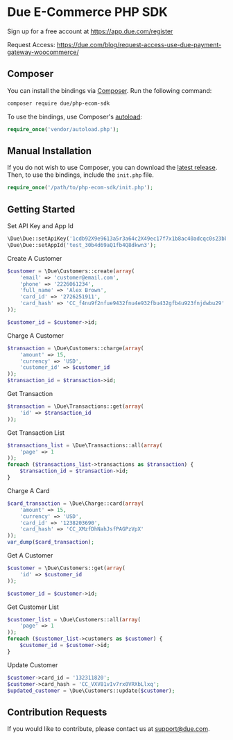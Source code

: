 # Due E-Commerce PHP SDK

Sign up for a free account at https://app.due.com/register

Request Access: https://due.com/blog/request-access-use-due-payment-gateway-woocommerce/

## Composer

You can install the bindings via [Composer](http://getcomposer.org/). Run the following command:

```bash
composer require due/php-ecom-sdk
```

To use the bindings, use Composer's [autoload](https://getcomposer.org/doc/00-intro.md#autoloading):

```php
require_once('vendor/autoload.php');
```

## Manual Installation

If you do not wish to use Composer, you can download the [latest release](https://github.com/due/php-ecom-sdk/releases). Then, to use the bindings, include the `init.php` file.

```php
require_once('/path/to/php-ecom-sdk/init.php');
```

## Getting Started

Set API Key and App Id

```php
\Due\Due::setApiKey('1cdb92X9e9613a5r3a64c2X49ec17f7x1b8ac40adcqc0s23bb7f8bxc7q1y');
\Due\Due::setAppId('test_30b4d69aQ1fb4Q8dkwn3');
```

Create A Customer

```php
$customer = \Due\Customers::create(array(
    'email' => 'customer@email.com',
    'phone' => '2226061234',
    'full_name' => 'Alex Brown',
    'card_id' => '2726251911',
    'card_hash' => 'CC_f4nu9f2nfue9432fnu4e932fbu432gfb4u923fnjdwbu29'
));

$customer_id = $customer->id;
```

Charge A Customer

```php
$transaction = \Due\Customers::charge(array(
    'amount' => 15,
    'currency' => 'USD',
    'customer_id' => $customer_id
));
$transaction_id = $transaction->id;
```

Get Transaction

```php
$transaction = \Due\Transactions::get(array(
    'id' => $transaction_id
));
```

Get Transaction List

```php
$transactions_list = \Due\Transactions::all(array(
    'page' => 1
));
foreach ($transactions_list->transactions as $transaction) {
    $transaction_id = $transaction->id;
}
```

Charge A Card

```php
$card_transaction = \Due\Charge::card(array(
    'amount' => 15,
    'currency' => 'USD',
    'card_id' => '1238203690',
    'card_hash' => 'CC_XMzfDhNahJsfPAGPzVpX'
));
var_dump($card_transaction);
```

Get A Customer

```php
$customer = \Due\Customers::get(array(
    'id' => $customer_id
));

$customer_id = $customer->id;
```

Get Customer List

```php
$customer_list = \Due\Customers::all(array(
    'page' => 1
));
foreach ($customer_list->customers as $customer) {
    $customer_id = $customer->id;
}
```

Update Customer

```php
$customer->card_id = '132311820';
$customer->card_hash = 'CC_VXV81vIv7rx0VRXbLlxq';
$updated_customer = \Due\Customers::update($customer);
```

## Contribution Requests

If you would like to contribute, please contact us at [support@due.com](mailto:support@due.com).

